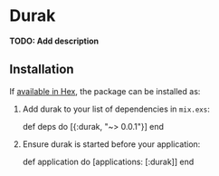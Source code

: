 # Durak

**TODO: Add description**

## Installation

If [available in Hex](https://hex.pm/docs/publish), the package can be installed as:

  1. Add durak to your list of dependencies in `mix.exs`:

        def deps do
          [{:durak, "~> 0.0.1"}]
        end

  2. Ensure durak is started before your application:

        def application do
          [applications: [:durak]]
        end

